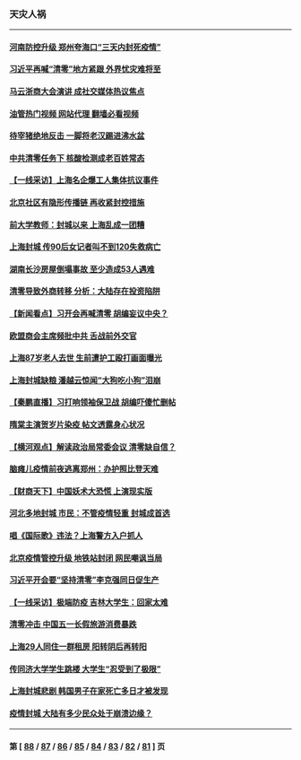 ### 天灾人祸
---
#### [河南防控升级 郑州夸海口“三天内封死疫情”](../../pages/ncid280/n13729004.md?05070845) 
#### [习近平再喊“清零”地方紧跟 外界忧灾难将至](../../pages/ncid280/n13728778.md?05070845) 
#### [马云浙商大会演讲 成社交媒体热议焦点](../../pages/ncid280/n13728890.md?05070845) 
#### [油管热门视频 网站代理 翻墙必看视频](http://209.222.30.114:81/youtube.html?05070845)
#### [待宰猪绝地反击 一脚将老汉踢进沸水盆](../../pages/ncid280/n13728801.md?05070845) 
#### [中共清零任务下 核酸检测成老百姓常态](../../pages/ncid280/n13728838.md?05070845) 
#### [【一线采访】上海名企爆工人集体抗议事件](../../pages/ncid280/n13728542.md?05070845) 
#### [北京社区有隐形传播链 再收紧封控措施](../../pages/ncid280/n13728596.md?05070845) 
#### [前大学教师：封城以来 上海乱成一团糟](../../pages/ncid280/n13728515.md?05070845) 
#### [上海封城 传90后女记者叫不到120失救病亡](../../pages/ncid280/n13728471.md?05070845) 
#### [湖南长沙房屋倒塌事故 至少造成53人遇难](../../pages/ncid280/n13728467.md?05070845) 
#### [清零导致外商转移 分析：大陆存在投资陷阱](../../pages/ncid280/n13728263.md?05070845) 
#### [【新闻看点】习开会再喊清零 胡编妄议中央？](../../pages/ncid280/n13728063.md?05070845) 
#### [欧盟商会主席频批中共 舌战前外交官](../../pages/ncid280/n13728265.md?05070845) 
#### [上海87岁老人去世 生前遭护工殴打画面曝光](../../pages/ncid280/n13728352.md?05070845) 
#### [上海封城缺粮 潘越云惊闻“大狗吃小狗”泪崩](../../pages/ncid280/n13728213.md?05070845) 
#### [【秦鹏直播】习打响领袖保卫战 胡编吓傻忙删帖](../../pages/ncid280/n13728243.md?05070845) 
#### [隋棠主演贺岁片染疫 帖文透露身心状况](../../pages/ncid280/n13728065.md?05070845) 
#### [【横河观点】解读政治局常委会议 清零缺自信？](../../pages/ncid280/n13728250.md?05070845) 
#### [脑瘫儿疫情前夜逃离郑州：办护照比登天难](../../pages/ncid280/n13728232.md?05070845) 
#### [【财商天下】中国妖术大恐慌 上演现实版](../../pages/ncid280/n13728067.md?05070845) 
#### [河北多地封城 市民：不管疫情轻重 封城成首选](../../pages/ncid280/n13728203.md?05070845) 
#### [唱《国际歌》违法？上海警方入户抓人](../../pages/ncid280/n13728139.md?05070845) 
#### [北京疫情管控升级 地铁站封闭 网民嘲讽当局](../../pages/ncid280/n13727925.md?05070845) 
#### [习近平开会要“坚持清零”李克强同日促生产](../../pages/ncid280/n13727950.md?05070845) 
#### [【一线采访】极端防疫 吉林大学生：回家太难](../../pages/ncid280/n13727730.md?05070845) 
#### [清零冲击 中国五一长假旅游消费暴跌](../../pages/ncid280/n13727808.md?05070845) 
#### [上海29人同住一群租房 阳转阴后再转阳](../../pages/ncid280/n13727639.md?05070845) 
#### [传同济大学学生跳楼 大学生“忍受到了极限”](../../pages/ncid280/n13727649.md?05070845) 
#### [上海封城悲剧 韩国男子在家死亡多日才被发现](../../pages/ncid280/n13727615.md?05070845) 
#### [疫情封城 大陆有多少民众处于崩溃边缘？](../../pages/ncid280/n13727503.md?05070845) 

---
#### 第 [ [88](./88.md?05070845) / [87](./87.md?05070845) / [86](./86.md?05070845) / [85](./85.md?05070845) / [84](./84.md?05070845) / [83](./83.md?05070845) / [82](./82.md?05070845) / [81](./81.md?05070845) ] 页
